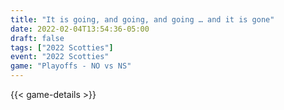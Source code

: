 ```yaml
---
title: "It is going, and going, and going … and it is gone"
date: 2022-02-04T13:54:36-05:00
draft: false
tags: ["2022 Scotties"]
event: "2022 Scotties"
game: "Playoffs - NO vs NS"
---
```

{{< game-details >}}
<!--more-->

